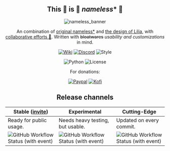 <div align="center" id="headline">

## This 👏 is 👏 *nameless** 👏

![nameless_banner](https://github.com/team-nameless/nameless-discord-bot/assets/41561710/39c47b08-5314-42de-8f27-56aca838973f)

An combination of [original nameless*](https://github.com/FoxeiZ/nameless) and [the design of Lilia](https://github.com/Swyreee/Lilia), with [collaborative efforts 💪](https://github.com/nameless-on-discord/nameless/graphs/contributors). Written with ~~bloatwares~~ *usability and customizations* in mind.

[![Wiki](https://img.shields.io/badge/Visit-the%20wiki-pink?style=for-the-badge&logo=github)](https://github.com/nameless-on-discord/nameless/wiki)
[![Discord](https://img.shields.io/discord/708668574201544745?style=for-the-badge&logo=discord&label=Join%20us%20(VN)&labelColor=hex&color=5865F2)](https://discord.com/channels/708668574201544745/865597156203167754/926665709940011120)
![Style](https://img.shields.io/badge/Code_Style-ruff-orange?style=for-the-badge&logo=python)

![Python](https://img.shields.io/badge/Python-3.11-blue?style=for-the-badge&logo=python)
![License](https://img.shields.io/github/license/nameless-on-discord/nameless?style=for-the-badge&logo=github&color=white)

<p>For donations:</p>

[![Paypal](https://img.shields.io/badge/Donate-Paypal-blue?style=for-the-badge&logo=paypal)](https://www.paypal.me/Swyrin/1USD)
[![Kofi](https://img.shields.io/badge/Donate-Kofi-pink?style=for-the-badge&logo=kofi)](https://ko-fi.com/Swyrin)

</div>

<div align="center">

## Release channels

| Stable ([invite](https://discord.com/api/oauth2/authorize?client_id=750352128479985816&permissions=8&scope=bot%20applications.commands))                                                   | Experimental                                                                                                                                                                                                          | Cutting-Edge                                                                                                                                                                                     |
|--------------------------------------------------------------------------------------------------------------------------------------------------------------------------------------------|-----------------------------------------------------------------------------------------------------------------------------------------------------------------------------------------------------------------------|--------------------------------------------------------------------------------------------------------------------------------------------------------------------------------------------------|
| Ready for public usage.                                                                                                                                                                    | Needs heavy testing, but usable.                                                                                                                                                                                      | Updated on every commit.                                                                                                                                                                         |
| ![GitHub Workflow Status (with event)](https://img.shields.io/github/actions/workflow/status/team-nameless/nameless-discord-bot/nameless.yml?style=for-the-badge&logo=github&label=Stable) | ![GitHub Workflow Status (with event)](https://img.shields.io/github/actions/workflow/status/team-nameless/nameless-discord-bot/nameless_release_experimental.yml?style=for-the-badge&logo=github&label=Experimental) | ![GitHub Workflow Status (with event)](https://img.shields.io/github/actions/workflow/status/team-nameless/nameless-discord-bot/nameless.yml?style=for-the-badge&logo=github&label=Cutting-Edge) |

</div>
